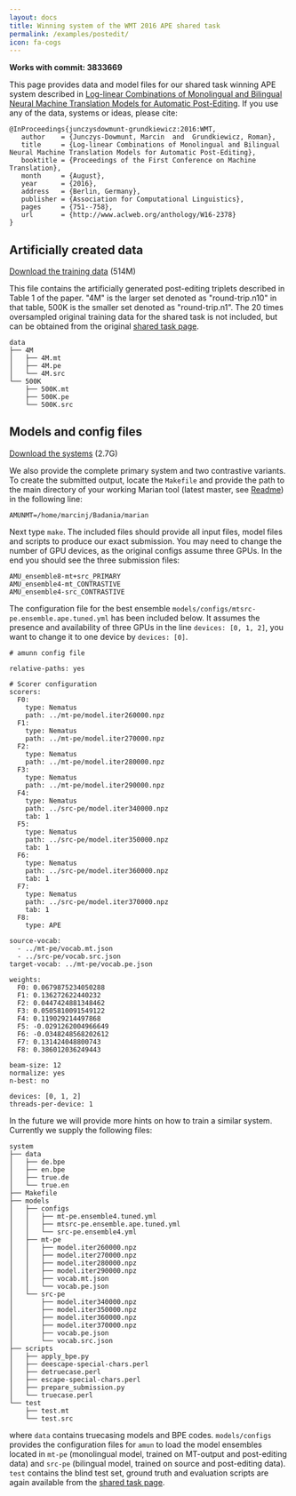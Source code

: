 ```yaml
---
layout: docs
title: Winning system of the WMT 2016 APE shared task
permalink: /examples/postedit/
icon: fa-cogs
---
```


**Works with commit: 3833669**

This page provides data and model files for our shared task winning APE system described in [Log-linear Combinations of Monolingual and Bilingual Neural Machine Translation Models for Automatic Post-Editing](http://www.aclweb.org/anthology/W16-2378). If you use any of the data, systems or ideas, please cite:

    @InProceedings{junczysdowmunt-grundkiewicz:2016:WMT,
       author    = {Junczys-Dowmunt, Marcin  and  Grundkiewicz, Roman},
       title     = {Log-linear Combinations of Monolingual and Bilingual Neural Machine Translation Models for Automatic Post-Editing},
       booktitle = {Proceedings of the First Conference on Machine Translation},
       month     = {August},
       year      = {2016},
       address   = {Berlin, Germany},
       publisher = {Association for Computational Linguistics},
       pages     = {751--758},
       url       = {http://www.aclweb.org/anthology/W16-2378}
    }


## Artificially created data
[Download the training data](http://odkrywka.wmi.amu.edu.pl/static/data/ape/data.tgz) (514M)

This file contains the artificially generated post-editing triplets described in Table 1 of the paper. "4M" is the larger set denoted as "round-trip.n10" in that table, 500K is the smaller set denoted as "round-trip.n1". The 20 times oversampled original training data for the shared task is not included, but can be obtained from the original [shared task page](http://www.statmt.org/wmt16/ape-task.html).

    data
    ├── 4M
    │   ├── 4M.mt
    │   ├── 4M.pe
    │   └── 4M.src
    └── 500K
        ├── 500K.mt
        ├── 500K.pe
        └── 500K.src

## Models and config files
[Download the systems](http://odkrywka.wmi.amu.edu.pl/static/data/ape/system.tgz) (2.7G)

We also provide the complete primary system and two contrastive variants. To create the submitted output, locate the ```Makefile``` and provide the path to the main directory of your working Marian tool (latest master, see [Readme](https://github.com/marian-nmt/marian/blob/master/README.md)) in the following line:

    AMUNMT=/home/marcinj/Badania/marian 

Next type ```make```. The included files should provide all input files, model files and scripts to produce our exact submission. You may need to change the number of GPU devices, as the original configs assume three GPUs. In the end you should see the three submission files:

    AMU_ensemble8-mt+src_PRIMARY
    AMU_ensemble4-mt_CONTRASTIVE
    AMU_ensemble4-src_CONTRASTIVE

The configuration file for the best ensemble ```models/configs/mtsrc-pe.ensemble.ape.tuned.yml``` has been included below. It assumes the presence and availability of three GPUs in the line ```devices: [0, 1, 2]```, you want to change it to one device by ```devices: [0]```. 

    # amunn config file

    relative-paths: yes

    # Scorer configuration
    scorers:
      F0:
        type: Nematus
        path: ../mt-pe/model.iter260000.npz
      F1:
        type: Nematus
        path: ../mt-pe/model.iter270000.npz
      F2:
        type: Nematus
        path: ../mt-pe/model.iter280000.npz
      F3:
        type: Nematus
        path: ../mt-pe/model.iter290000.npz
      F4:
        type: Nematus
        path: ../src-pe/model.iter340000.npz
        tab: 1
      F5:
        type: Nematus
        path: ../src-pe/model.iter350000.npz
        tab: 1
      F6:
        type: Nematus
        path: ../src-pe/model.iter360000.npz
        tab: 1
      F7:
        type: Nematus
        path: ../src-pe/model.iter370000.npz
        tab: 1
      F8:
        type: APE

    source-vocab:
      - ../mt-pe/vocab.mt.json
      - ../src-pe/vocab.src.json
    target-vocab: ../mt-pe/vocab.pe.json

    weights:
      F0: 0.0679875234050288
      F1: 0.136272622440232
      F2: 0.0447424881348462
      F3: 0.0505810091549122
      F4: 0.119029214497868
      F5: -0.0291262004966649
      F6: -0.0348248568202612
      F7: 0.131424048800743
      F8: 0.386012036249443

    beam-size: 12
    normalize: yes
    n-best: no

    devices: [0, 1, 2]
    threads-per-device: 1

In the future we will provide more hints on how to train a similar system. Currently we supply the following files:

    system
    ├── data
    │   ├── de.bpe
    │   ├── en.bpe
    │   ├── true.de
    │   └── true.en
    ├── Makefile
    ├── models
    │   ├── configs
    │   │   ├── mt-pe.ensemble4.tuned.yml
    │   │   ├── mtsrc-pe.ensemble.ape.tuned.yml
    │   │   └── src-pe.ensemble4.yml
    │   ├── mt-pe
    │   │   ├── model.iter260000.npz
    │   │   ├── model.iter270000.npz
    │   │   ├── model.iter280000.npz
    │   │   ├── model.iter290000.npz
    │   │   ├── vocab.mt.json
    │   │   └── vocab.pe.json
    │   └── src-pe
    │       ├── model.iter340000.npz
    │       ├── model.iter350000.npz
    │       ├── model.iter360000.npz
    │       ├── model.iter370000.npz
    │       ├── vocab.pe.json
    │       └── vocab.src.json
    ├── scripts
    │   ├── apply_bpe.py
    │   ├── deescape-special-chars.perl
    │   ├── detruecase.perl
    │   ├── escape-special-chars.perl
    │   ├── prepare_submission.py
    │   └── truecase.perl
    └── test
        ├── test.mt
        └── test.src

where ```data``` contains truecasing models and BPE codes. ```models/configs``` provides the configuration files for ```amun``` to load the model ensembles located in ```mt-pe``` (monolingual model, trained on MT-output and post-editing data) and ```src-pe``` (bilingual model, trained on source and post-editing data). ```test``` contains the blind test set, ground truth and evaluation scripts are again available from the [shared task page](http://www.statmt.org/wmt16/ape-task.html).
